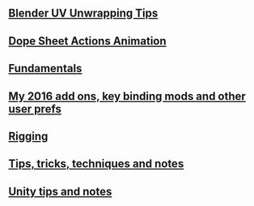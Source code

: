 ## [Blender UV Unwrapping Tips](../../wiki/Blender-UV-Unwrapping-Tips)
## [Dope Sheet Actions Animation](../../wiki/Dope-Sheet-Actions-Animation)
## [Fundamentals](../../wiki/Fundamentals)
## [My 2016 add ons, key binding mods and other user prefs](../../wiki/My-2016-add-ons,-key-binding-mods-and-other-user-prefs)
## [Rigging](../../wiki/Rigging)
## [Tips, tricks, techniques and notes](../../wiki/Tips,-tricks,-techniques-and-notes)
## [Unity tips and notes](../../wiki/Unity-tips-and-notes)